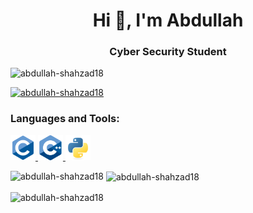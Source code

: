<h1 align="center">Hi 👋, I'm Abdullah </h1>
<h3 align="center">Cyber Security Student</h3>

<p align="left"> <img src="https://komarev.com/ghpvc/?username=abdullah-shahzad18&label=Profile%20views&color=0e75b6&style=flat" alt="abdullah-shahzad18" /> </p>

<p align="left"> <a href="https://github.com/ryo-ma/github-profile-trophy"><img src="https://github-profile-trophy.vercel.app/?username=abdullah-shahzad18" alt="abdullah-shahzad18" /></a> </p>

<h3 align="left"></h3>
<p align="left">
</p>

<h3 align="left">Languages and Tools:</h3>
<p align="left"> <a href="https://www.cprogramming.com/" target="_blank" rel="noreferrer"> <img src="https://raw.githubusercontent.com/devicons/devicon/master/icons/c/c-original.svg" alt="c" width="40" height="40"/> </a> <a href="https://www.w3schools.com/cpp/" target="_blank" rel="noreferrer"> <img src="https://raw.githubusercontent.com/devicons/devicon/master/icons/cplusplus/cplusplus-original.svg" alt="cplusplus" width="40" height="40"/> </a> <a href="https://www.python.org" target="_blank" rel="noreferrer"> <img src="https://raw.githubusercontent.com/devicons/devicon/master/icons/python/python-original.svg" alt="python" width="40" height="40"/> </a> </p>

<p><img align="left" src="https://github-readme-stats.vercel.app/api/top-langs?username=abdullah-shahzad18&show_icons=true&locale=en&layout=compact" alt="abdullah-shahzad18" /></p>

<p>&nbsp;<img align="center" src="https://github-readme-stats.vercel.app/api?username=abdullah-shahzad18&show_icons=true&locale=en" alt="abdullah-shahzad18" /></p>

<p><img align="center" src="https://github-readme-streak-stats.herokuapp.com/?user=abdullah-shahzad18&" alt="abdullah-shahzad18" /></p>
